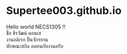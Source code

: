 # Supertee003.github.io

Hello world NECS1305 !! <br>
 ชื่อ ธีรวัฒน์ ดอนเส <br>
 งานอดิเรก ปั่นจักรยาน <br>
 ทักษณะสกิล อดทนกับงานครับ 